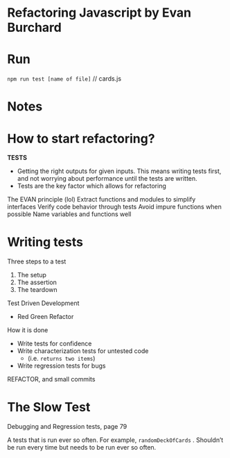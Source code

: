# Refactoring Javascript by Evan Burchard

# Run
`npm run test [name of file]` // cards.js



# Notes

# How to start refactoring?
**TESTS**
  - Getting the right outputs for given inputs. This means writing tests first, and not worrying about performance until the tests are written.
  - Tests are the key factor which allows for refactoring

The EVAN principle (lol)
  Extract functions and modules to simplify interfaces
  Verify code behavior through tests
  Avoid impure functions when possible
  Name variables and functions well

# Writing tests
Three steps to a test
  1. The setup
  2. The assertion
  3. The teardown

Test Driven Development
  - Red Green Refactor

How it is done
  - Write tests for confidence
  - Write characterization tests for untested code
    - (i.e. `returns two items`)
  - Write regression tests for bugs

  REFACTOR, and small commits

# The Slow Test
Debugging and Regression tests, page 79

A tests that is run ever so often. For example, `randomDeckOfCards` . Shouldn’t be run every time but needs to be run ever so often.









































